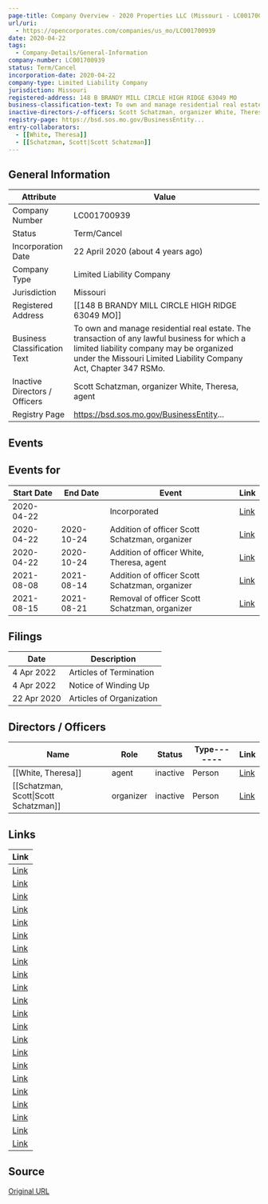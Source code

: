 ```yaml
---
page-title: Company Overview - 2020 Properties LLC (Missouri - LC001700939)
url/uri:
  - https://opencorporates.com/companies/us_mo/LC001700939
date: 2020-04-22
tags:
  - Company-Details/General-Information
company-number: LC001700939
status: Term/Cancel
incorporation-date: 2020-04-22
company-type: Limited Liability Company
jurisdiction: Missouri
registered-address: 148 B BRANDY MILL CIRCLE HIGH RIDGE 63049 MO
business-classification-text: To own and manage residential real estate. The transaction of any lawful business for which a limited liability company may be organized under the Missouri Limited Liability Company Act, Chapter 347 RSMo.
inactive-directors-/-officers: Scott Schatzman, organizer White, Theresa, agent
registry-page: https://bsd.sos.mo.gov/BusinessEntity...
entry-collaborators:
  - [[White, Theresa]]
  - [[Schatzman, Scott|Scott Schatzman]]
---
```


## General Information
| Attribute | Value |
|-----------|-------|
| Company Number | LC001700939 |
| Status | Term/Cancel |
| Incorporation Date | 22 April 2020 (about 4 years ago) |
| Company Type | Limited Liability Company |
| Jurisdiction | Missouri |
| Registered Address | [[148 B BRANDY MILL CIRCLE HIGH RIDGE 63049 MO]] |
| Business Classification Text | To own and manage residential real estate. The transaction of any lawful business for which a limited liability company may be organized under the Missouri Limited Liability Company Act, Chapter 347 RSMo. |
| Inactive Directors / Officers | Scott Schatzman, organizer White, Theresa, agent |
| Registry Page | https://bsd.sos.mo.gov/BusinessEntity... |

## Events
## Events for
| Start Date | End Date   | Event                                                   | Link |
|------------|------------|-------------------------------------------------------|------|
| 2020-04-22 |            | Incorporated | [Link](https://opencorporates.com/events/1903622987) |
| 2020-04-22 | 2020-10-24 | Addition of officer Scott Schatzman, organizer | [Link](https://opencorporates.com/events/1903622972) |
| 2020-04-22 | 2020-10-24 | Addition of officer White, Theresa, agent | [Link](https://opencorporates.com/events/1903622963) |
| 2021-08-08 | 2021-08-14 | Addition of officer Scott Schatzman, organizer | [Link](https://opencorporates.com/events/2274824297) |
| 2021-08-15 | 2021-08-21 | Removal of officer Scott Schatzman, organizer | [Link](https://opencorporates.com/events/2282663987) |

## Filings
| Date | Description |
|------|-------------|
| 4 Apr 2022 | Articles of Termination | [Link](https://opencorporates.com/filings/1103424966) |
| 4 Apr 2022 | Notice of Winding Up | [Link](https://opencorporates.com/filings/1103424964) |
| 22 Apr 2020 | Articles of Organization | [Link](https://opencorporates.com/filings/662705201) |

## Directors / Officers
| Name                 | Role            | Status     | Type------- | Link |
|----------------------|-----------------|------------|-------------|------|
| [[White, Theresa]]   | agent           | inactive   | Person      | [Link](https://opencorporates.com/officers/426160733) |
| [[Schatzman, Scott\|Scott Schatzman]] | organizer       | inactive   | Person      | [Link](https://opencorporates.com/officers/585956682) |

## Links
| Link |
|------|
| [Link](/officers/585956682) |
| [Link](/companies/us_co/20121479679) |
| [Link](/officers/426160733) |
| [Link](/events/2282663987) |
| [Link](/companies/us_nd/0000120065) |
| [Link](/companies/us_co/20051378479) |
| [Link](/companies/us_ny/5372992) |
| [Link](/companies/us_az/23105501) |
| [Link](/filings/1103424966) |
| [Link](https://www.sos.mo.gov/business) |
| [Link](/filings/1103424964) |
| [Link](/companies/us_wv/504412) |
| [Link](/companies/us_pa/4046521) |
| [Link](https://bsd.sos.mo.gov/BusinessEntity/BESearch.aspx?SearchType=0) |
| [Link](/companies/us_id/0003949850) |
| [Link](/events/2274824297) |
| [Link](/companies/us_mi/802453579) |
| [Link](/events/1903622972) |
| [Link](https://opencorporates.com/companies/us_mo/LC001700939/filings) |
| [Link](/companies/us_il/LLC_06171591) |
| [Link](/companies/us_ct/1372602) |
| [Link](/filings/662705201) |

## Source
[Original URL](https://opencorporates.com/companies/us_mo/LC001700939)
